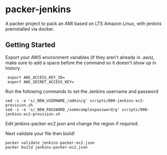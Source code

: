 # packer-jenkins

A packer project to pack an AMI based on LTS Amazon Linux, with jenkins preinstalled via docker.

## Getting Started

Export your AWS environment variables (if they aren't already in .aws), make sure to add a space before the command so it doesn't show up in history.

```
 export AWS_ACCESS_KEY_ID=
 export AWS_SECRET_ACCESS_KEY=
```

Run the following commands to set the Jenkins username and password
```
sed -i -e 's/_NEW_USERNAME_/admin/g' scripts/000-jenkins-ec2-provision.sh
sed -i -e 's/_NEW_PASSWORD_/somecomplexpassword/g' scripts/000-jenkins-ec2-provision.sh
```

Edit jenkins-packer-ec2.json and change the region if required.

Next validate your file then build!
```
packer validate jenkins-packer-ec2.json
packer build jenkins-packer-ec2.json
```
